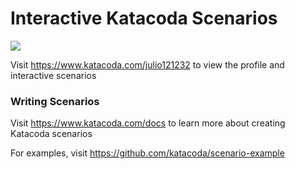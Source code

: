 # Interactive Katacoda Scenarios

[![](http://shields.katacoda.com/katacoda/julio121232/count.svg)](https://www.katacoda.com/julio121232 "Get your profile on Katacoda.com")

Visit https://www.katacoda.com/julio121232 to view the profile and interactive scenarios

### Writing Scenarios
Visit https://www.katacoda.com/docs to learn more about creating Katacoda scenarios

For examples, visit https://github.com/katacoda/scenario-example
